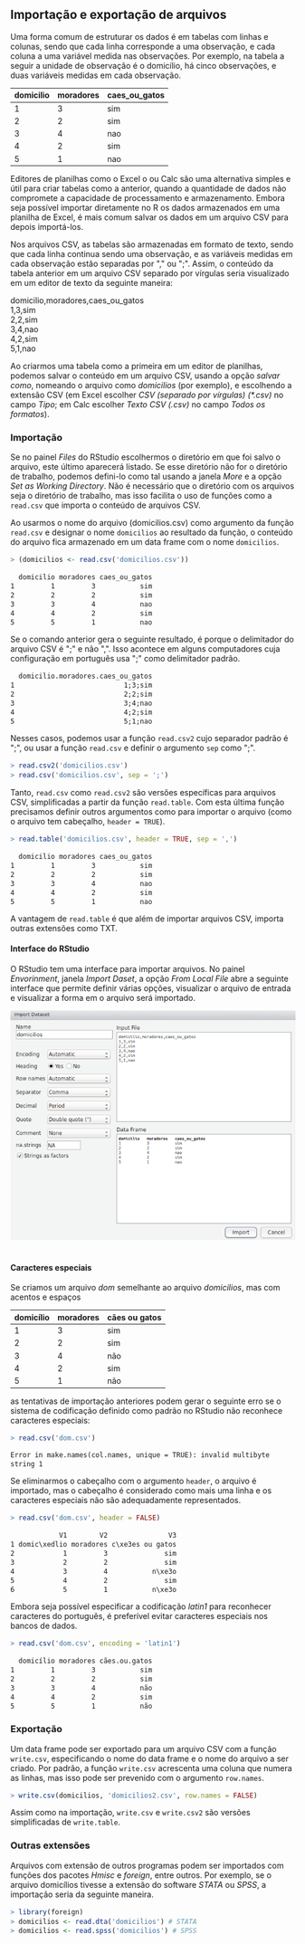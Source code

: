 

## Importação e exportação de arquivos

Uma forma comum de estruturar os dados é em tabelas com linhas e colunas, sendo que cada linha corresponde a uma observação, e cada coluna a uma variável medida nas observações. Por exemplo, na tabela a seguir a unidade de observação é o domicílio, há cinco observações, e duas variáveis medidas em cada observação.


| domicilio | moradores | caes\_ou\_gatos |
|---|---|---|
| 1 | 3 | sim |
| 2 | 2 | sim |
| 3 | 4 | nao |
| 4 | 2 | sim |
| 5 | 1 | nao |

Editores de planilhas como o Excel o ou Calc são uma alternativa simples e útil para criar tabelas como a anterior, quando a quantidade de dados não compromete a capacidade de processamento e armazenamento. Embora seja possível importar diretamente no R os dados armazenados em uma planilha de Excel, é mais comum salvar os dados em um arquivo CSV para depois importá-los.

Nos arquivos CSV, as tabelas são armazenadas em formato de texto, sendo que cada linha continua sendo uma observação, e as variáveis medidas em cada observação estão separadas por "," ou ";". Assim, o conteúdo da tabela anterior em um arquivo CSV separado por vírgulas seria visualizado em um editor de texto da seguinte maneira:

domicilio,moradores,caes\_ou\_gatos  
1,3,sim  
2,2,sim  
3,4,nao  
4,2,sim  
5,1,nao  

Ao criarmos uma tabela como a primeira em um editor de planilhas, podemos salvar o conteúdo em um arquivo CSV, usando a opção *salvar como*, nomeando o arquivo como *domicilios* (por exemplo), e escolhendo a extensão CSV (em Excel escolher *CSV (separado por vírgulas) (\*.csv)* no campo *Tipo*; em Calc escolher *Texto CSV (.csv)* no campo *Todos os formatos*).  

### Importação

Se no painel *Files* do RStudio escolhermos o diretório em que foi salvo o arquivo, este último aparecerá listado. Se esse diretório não for o diretório de trabalho, podemos defini-lo como tal usando a janela *More* e a opção *Set as Working Directory*. Não é necessário que o diretório com os arquivos seja o diretório de trabalho, mas isso facilita o uso de funções como a `read.csv` que importa o conteúdo de arquivos CSV.  

Ao usarmos o nome do arquivo (domicilios.csv) como argumento da função `read.csv` e designar o nome `domicilios` ao resultado da função, o conteúdo do arquivo fica armazenado em um data frame com o nome `domicilios`.


```r
> (domicilios <- read.csv('domicilios.csv'))
```

```
  domicilio moradores caes_ou_gatos
1         1         3           sim
2         2         2           sim
3         3         4           nao
4         4         2           sim
5         5         1           nao
```

Se o comando anterior gera o seguinte resultado, é porque o delimitador do arquivo CSV é ";" e não ",". Isso acontece em alguns computadores cuja configuração em português usa ";" como delimitador padrão. 


```
  domicilio.moradores.caes_ou_gatos
1                           1;3;sim
2                           2;2;sim
3                           3;4;nao
4                           4;2;sim
5                           5;1;nao
```

Nesses casos, podemos usar a função `read.csv2` cujo separador padrão é ";", ou usar a função `read.csv` e definir  o argumento `sep` como ";".


```r
> read.csv2('domicilios.csv')
> read.csv('domicilios.csv', sep = ';')
```

Tanto, `read.csv` como `read.csv2` são versões específicas para arquivos CSV, simplificadas a partir da função `read.table`. Com esta última função precisamos definir outros argumentos como para importar o arquivo (como o arquivo tem cabeçalho, `header = TRUE`).  


```r
> read.table('domicilios.csv', header = TRUE, sep = ',')
```

```
  domicilio moradores caes_ou_gatos
1         1         3           sim
2         2         2           sim
3         3         4           nao
4         4         2           sim
5         5         1           nao
```

A vantagem de `read.table` é que além de importar arquivos CSV, importa outras extensões como TXT.  

#### Interface do RStudio

O RStudio tem uma interface para importar arquivos. No painel *Envorinment*, janela *Import Daset*, a opção *From Local File* abre a seguinte interface que permite definir várias opções, visualizar o arquivo de entrada e visualizar a forma em o arquivo será importado.  

![](interface/rstudio40.png)  
<br>

#### Caracteres especiais

Se criamos um arquivo *dom* semelhante ao arquivo *domicilios*, mas com acentos e espaços  

| domicílio | moradores | cães ou gatos |
|---|---|---|
| 1 | 3 | sim |
| 2 | 2 | sim |
| 3 | 4 | não |
| 4 | 2 | sim |
| 5 | 1 | não |

as tentativas de importação anteriores podem gerar o seguinte erro se o sistema de codificação definido como padrão no RStudio não reconhece caracteres especiais:


```r
> read.csv('dom.csv')
```

```
Error in make.names(col.names, unique = TRUE): invalid multibyte string 1
```

Se eliminarmos o cabeçalho com o argumento `header`, o arquivo é importado, mas o cabeçalho é considerado como mais uma linha e os caracteres especiais não são adequadamente representados.  


```r
> read.csv('dom.csv', header = FALSE)
```

```
            V1        V2               V3
1 domic\xedlio moradores c\xe3es ou gatos
2            1         3              sim
3            2         2              sim
4            3         4           n\xe3o
5            4         2              sim
6            5         1           n\xe3o
```

Embora seja possível especificar a codificação *latin1* para reconhecer caracteres do português, é preferível evitar caracteres especiais nos bancos de dados.  


```r
> read.csv('dom.csv', encoding = 'latin1')
```

```
  domicílio moradores cães.ou.gatos
1         1         3           sim
2         2         2           sim
3         3         4           não
4         4         2           sim
5         5         1           não
```

### Exportação

Um data frame pode ser exportado para um arquivo CSV com a função `write.csv`, especificando o nome do data frame e o nome do arquivo a ser criado. Por padrão, a função `write.csv` acrescenta uma coluna que numera as linhas, mas isso pode ser prevenido com o argumento `row.names`.

```r
> write.csv(domicilios, 'domicilios2.csv', row.names = FALSE)
```

Assim como na importação, `write.csv` e `write.csv2` são versões simplificadas de `write.table`.  

### Outras extensões

Arquivos com extensão de outros programas podem ser importados com funções dos pacotes *Hmisc* e *foreign*, entre outros. Por exemplo, se o arquivo domicílios tivesse a extensão do software *STATA* ou *SPSS*, a importação seria da seguinte maneira.


```r
> library(foreign)
> domicilios <- read.dta('domicilios') # STATA
> domicilios <- read.spss('domicilios') # SPSS
```
